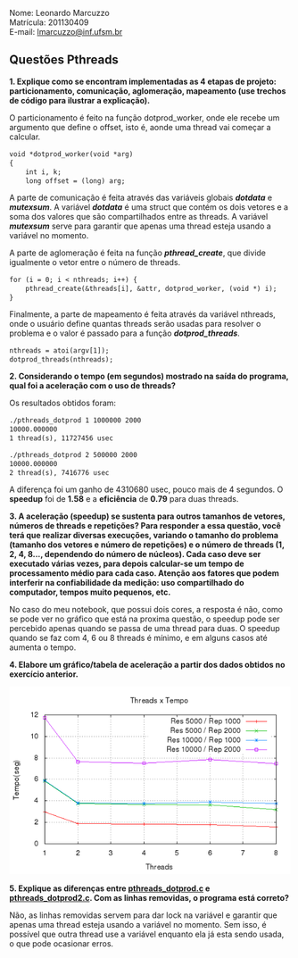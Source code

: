 Nome: Leonardo Marcuzzo\
Matrícula: 201130409\
E-mail: lmarcuzzo@inf.ufsm.br

## Questões Pthreads

**1. Explique como se encontram implementadas as 4 etapas de projeto: particionamento, comunicação, aglomeração, mapeamento (use trechos de código para ilustrar a explicação).**

O particionamento é feito na função dotprod_worker, onde ele recebe um argumento que define o offset, isto é, aonde uma thread vai começar a calcular.

	void *dotprod_worker(void *arg)
	{
   		int i, k;
   		long offset = (long) arg;

A parte de comunicação é feita através das variáveis globais ***dotdata*** e ***mutexsum***.
A variável ***dotdata*** é uma struct que contém os dois vetores e a soma dos valores que são compartilhados entre as threads.
A variável ***mutexsum*** serve para garantir que apenas uma thread esteja usando a variável no momento.

A parte de aglomeração é feita na função ***pthread_create***, que divide igualmente o vetor entre o número de threads.

    for (i = 0; i < nthreads; i++) {
        pthread_create(&threads[i], &attr, dotprod_worker, (void *) i);
    }

Finalmente, a parte de mapeamento é feita através da variável nthreads, onde o usuário define quantas threads serão usadas para resolver o problema e o valor é passado para a função ***dotprod_threads***.

    nthreads = atoi(argv[1]);
    dotprod_threads(nthreads);

**2. Considerando o tempo (em segundos) mostrado na saída do programa, qual foi a aceleração com o uso de threads?**

Os resultados obtidos foram:
```
./pthreads_dotprod 1 1000000 2000
10000.000000
1 thread(s), 11727456 usec
```

```
./pthreads_dotprod 2 500000 2000
10000.000000
2 thread(s), 7416776 usec
```

A diferença foi um ganho de 4310680 usec, pouco mais de 4 segundos.
O **speedup** foi de **1.58** e a **eficiência** de **0.79** para duas threads.

**3. A aceleração (speedup) se sustenta para outros tamanhos de vetores, números de threads e repetições? Para responder a essa questão, você terá que realizar diversas execuções, variando o tamanho do problema (tamanho dos vetores e número de repetições) e o número de threads (1, 2, 4, 8..., dependendo do número de núcleos). Cada caso deve ser executado várias vezes, para depois calcular-se um tempo de processamento médio para cada caso. Atenção aos fatores que podem interferir na confiabilidade da medição: uso compartilhado do computador, tempos muito pequenos, etc.**

No caso do meu notebook, que possui dois cores, a resposta é não, como se pode ver no gráfico que está na proxima questão, o speedup pode ser percebido apenas quando se passa de uma thread para duas. O speedup quando se faz com 4, 6 ou 8 threads é mínimo, e em alguns casos até aumenta o tempo.


**4. Elabore um gráfico/tabela de aceleração a partir dos dados obtidos no exercício anterior.**

![](grafico.png)

**5. Explique as diferenças entre [pthreads_dotprod.c](pthreads_dotprod/pthreads_dotprod.c) e [pthreads_dotprod2.c](pthreads_dotprod/pthreads_dotprod2.c). Com as linhas removidas, o programa está correto?**

Não, as linhas removidas servem para dar lock na variável e garantir que apenas uma thread esteja usando a variável no momento. Sem isso, é possível que outra thread use a variável enquanto ela já esta sendo usada, o que pode ocasionar erros.